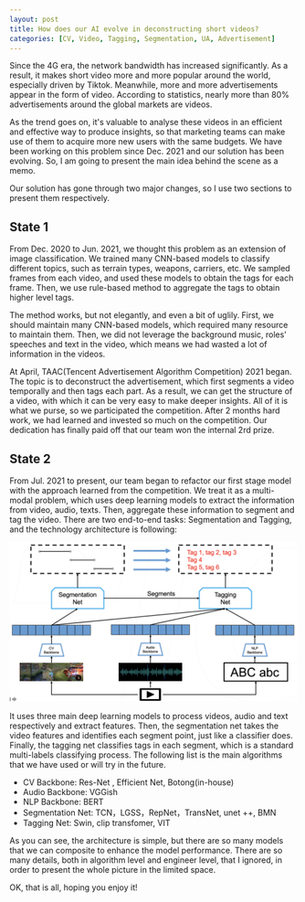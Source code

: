```yaml
---
layout: post
title: How does our AI evolve in deconstructing short videos? 
categories: [CV, Video, Tagging, Segmentation, UA, Advertisement]
---
```




Since the 4G era, the network bandwidth has increased significantly. As a result, it makes short video more and more popular around the world, especially driven by Tiktok. Meanwhile, more and more advertisements appear in the form of video. According to statistics, nearly more than 80% advertisements around the global markets are videos.  

As the trend goes on, it's valuable to analyse these videos in an efficient and effective way to produce insights, so that marketing teams can make use of them to acquire more new users with the same budgets. We have been working on this problem since Dec. 2021 and our solution has been evolving. So, I am going to present the main idea behind the scene as a memo.

Our solution has gone through two major changes, so I use two sections to present them respectively.

## State 1

From Dec. 2020 to Jun. 2021, we thought this problem as an extension of image classification. We trained many CNN-based models to classify different topics, such as terrain types, weapons, carriers, etc. We sampled frames from each video, and used these models to obtain the tags for each frame. Then, we use rule-based method to aggregate the tags to obtain higher level tags. 

The method works, but not elegantly, and even a bit of uglily. First, we should maintain many CNN-based models, which required many resource to maintain them. Then, we did not leverage the background music, roles' speeches and text in the video, which means we had wasted a lot of information in the videos.

At April, TAAC(Tencent Advertisement Algorithm Competition) 2021 began. The topic is to deconstruct the advertisement, which first segments a video temporally and then tags each part. As a result, we can get the structure of a video, with which it can be very easy to make deeper insights. All of it is what we purse, so we participated the competition. After 2 months hard work, we had learned and invested so much on the competition. Our dedication has finally paid off that our team won the internal 2rd prize.



## State 2

From Jul. 2021 to present, our team began to refactor our first stage model with the approach learned from the competition. We treat it as a multi-modal problem, which uses deep learning models to extract the information from video, audio, texts. Then, aggregate these information to segment and tag the video. There are two end-to-end tasks: Segmentation and Tagging, and the technology architecture is following:

![](/img/short-video-structuring-roadmap/state2-arch.png) 

It uses three main deep learning models to process videos, audio and text respectively and extract features. Then, the segmentation net takes the video features and identifies each segment point, just like a classifier does. Finally, the tagging net classifies tags in each segment, which is a standard multi-labels classifying process. The following list is the main algorithms that we have used or will try in the future.

* CV Backbone: Res-Net , Efficient Net, Botong(in-house)
* Audio Backbone: VGGish
* NLP Backbone: BERT
* Segmentation Net: TCN，LGSS，RepNet，TransNet, unet ++, BMN
* Tagging Net: Swin, clip transfomer, VIT 

As you can see, the architecture is simple, but there are so many models that we can composite to enhance the model performance. There are so many details, both in algorithm level and engineer level, that I ignored, in order to present the whole picture in the limited space. 

OK, that is all, hoping you enjoy it!
